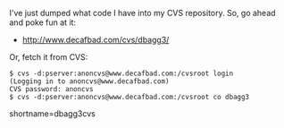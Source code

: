 I've just dumped what code I have into my CVS repository.  So, go ahead and poke fun at it:

   * <http://www.decafbad.com/cvs/dbagg3/>

Or, fetch it from CVS:

    $ cvs -d:pserver:anoncvs@www.decafbad.com:/cvsroot login
    (Logging in to anoncvs@www.decafbad.com)
    CVS password: anoncvs
    $ cvs -d:pserver:anoncvs@www.decafbad.com:/cvsroot co dbagg3
<!--more-->
shortname=dbagg3cvs
